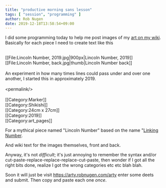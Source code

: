 ```yaml
---
title: "productive morning sans lesson"
tags: [ "session", "programming" ]
author: Rob Nugen
date: 2019-12-18T13:58:54+09:00
---
```


I did some programming today to help me post images of my
[art on my wiki](https://art.robnugen.com/art).  Basically for each
piece I need to create text like this


<br />
        [[File:Lincoln Number, 2019.jpg|900px|Lincoln Number, 2019]]<br />
        [[File:Lincoln Number, back.jpg|thumb|Lincoln Number back]]<br />
        <br />
        An experiment in how many times lines could pass under and over one another, I started this in approximately 2019.<br />
        <br />
        &lt;permalink/&gt;<br />
        <br />
        [[Category:Marker]]<br />
        [[Category:Shikishi]]<br />
        [[Category:24cm x 27cm]]<br />
        [[Category:2019]]<br />
        [[Category:art_pages]]<br />

For a mythical piece named "Lincoln Number" based on the name
"[Linking Number](https://art.robnugen.com/LN10).

And wiki text for the images themselves, front and back.

Anyway, it's not *difficult*; it's just annoying to remember the
syntax and/or cut-paste-replace-replace-replace-cut-paste, then wonder
if I got all the right bits done, realize I got the wrong categories
etc etc blah blah.

Soon it will just be visit https://arty.robnugen.com/arty enter some
deets and submit.  Then copy and paste each one *once*.
